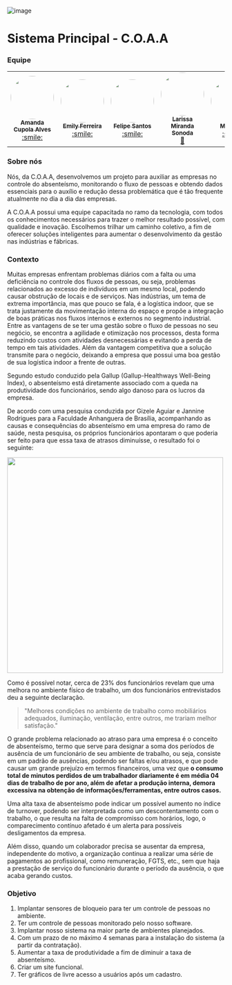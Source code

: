 ![image](https://user-images.githubusercontent.com/125617308/236497643-e9ccf2c4-4dd3-48d8-820c-387c6bcffb24.png)
# Sistema Principal - C.O.A.A

### Equipe
<table>
  <tr>
    <td align="center"><a href="https://github.com/AmandaCupolaa"><img style="border-radius: 50%;" src="https://avatars.githubusercontent.com/u/125586676?v=4" width="100px;" alt=""/><br /><sub><b>Amanda Cupola Alves</b></sub></a><br /><a href="#" >:smile:</a></td>
    <td align="center"><a href="https://github.com/emyferreira"><img style="border-radius: 50%;" src="https://avatars.githubusercontent.com/u/125586313?v=4" width="100px;" alt=""/><br /><sub><b>Emily Ferreira</b></sub></a><br /><a href="#" >:smile:</a></td>
    <td align="center"><a href="https://github.com/FelipeSantos-cco"><img style="border-radius: 50%;" src="https://avatars.githubusercontent.com/u/125617308?v=4" width="100px;" alt=""/><br /><sub><b>Felipe Santos</b></sub></a><br /><a href="#">:smile:</a></td>
    <td align="center"><a href="https://github.com/LarissaSonoda"><img style="border-radius: 50%;" src="https://avatars.githubusercontent.com/u/82535458?v=4" width="100px;" alt=""/><br /><sub><b>Larissa Miranda Sonoda</b></sub></a><br /><a href="https://rocketseat.com.br/" title="Rocketseat">🚀</a></td>
    <td align="center"><a href="https://github.com/MarioJuunior"><img style="border-radius: 50%;" src="https://avatars.githubusercontent.com/u/125586110?v=4" width="100px;" alt=""/><br /><sub><b>Mário Jr.</b></sub></a><br /><a href="#">:smile:</a></td>
    <td align="center"><a href="https://github.com/Rafaqwert"><img style="border-radius: 50%;" src="https://avatars.githubusercontent.com/u/125586339?v=4" width="100px;" alt=""/><br /><sub><b>Rafael Rodrigues</b></sub></a><br /><a href="#">:smile:</a></td>
  </tr>
</table>

### Sobre nós
Nós, da C.O.A.A, desenvolvemos um projeto para auxiliar as empresas no controle do absenteísmo, monitorando o fluxo de pessoas e obtendo dados essenciais para o auxílio e redução dessa problemática que é tão frequente atualmente no dia a dia das empresas.

A C.O.A.A possui uma equipe capacitada no ramo da tecnologia, com todos os conhecimentos necessários para trazer o melhor resultado possível, com qualidade e inovação. Escolhemos trilhar um caminho coletivo, a fim de oferecer soluções inteligentes para aumentar o desenvolvimento da gestão nas indústrias e fábricas.

### Contexto
 Muitas empresas enfrentam problemas diários com a falta ou uma deficiência no controle dos fluxos de pessoas, ou seja, problemas relacionados ao excesso de indivíduos em um mesmo local, podendo causar obstrução de locais e de serviços. Nas indústrias, um tema de extrema importância, mas que pouco se fala, é a logística indoor, que se trata justamente da movimentação interna do espaço e propõe a integração de boas práticas nos fluxos internos e externos no segmento industrial. Entre as vantagens de se ter uma gestão sobre o fluxo de pessoas no seu negócio, se encontra a agilidade e otimização nos processos, desta forma reduzindo custos com atividades desnecessárias e evitando a perda de tempo em tais atividades. Além da vantagem competitiva que a solução transmite para o negócio, deixando a empresa que possui uma boa gestão de sua logística indoor a frente de outras.
 
 Segundo estudo conduzido pela Gallup (Gallup-Healthways Well-Being Index), o absenteísmo está diretamente associado com a queda na produtividade dos funcionários, sendo algo danoso para os lucros da empresa.  

De acordo com uma pesquisa conduzida por Gizele Aguiar e Jannine Rodrigues para a Faculdade Anhanguera de Brasília, acompanhando as causas e consequências do absenteísmo em uma empresa do ramo de saúde, nesta pesquisa, os próprios funcionários apontaram o que poderia ser feito para que essa taxa de atrasos diminuísse, o resultado foi o seguinte: 

<img src="https://user-images.githubusercontent.com/125617308/236511896-87151e5e-b430-4e02-92da-667e6d4e1214.png" width="500px;"/>

Como é possível notar, cerca de 23% dos funcionários revelam que uma melhora no ambiente físico de trabalho, um dos funcionários entrevistados deu a seguinte declaração.

> "Melhores condições no ambiente de trabalho como mobiliários adequados, iluminação, ventilação, entre outros, me trariam melhor satisfação."

O grande problema relacionado ao atraso para uma empresa é o conceito de absenteísmo, termo que serve para designar a soma dos períodos de ausência de um funcionário de seu ambiente de trabalho, ou seja, consiste em um padrão de ausências, podendo ser faltas e/ou atrasos, e que pode causar um grande prejuízo em termos financeiros, uma vez que **o consumo total de minutos perdidos de um trabalhador diariamente é em média 04 dias de trabalho de por ano, além de afetar a produção interna, demora excessiva na obtenção de informações/ferramentas, entre outros casos.**

Uma alta taxa de absenteísmo pode indicar um possível aumento no índice de turnover, podendo ser interpretada como um descontentamento com o trabalho, o que resulta na falta de compromisso com horários, logo, o comparecimento contínuo afetado é um alerta para possíveis desligamentos da empresa. 

Além disso, quando um colaborador precisa se ausentar da empresa, independente do motivo, a organização continua a realizar uma série de pagamentos ao profissional, como remuneração, FGTS, etc., sem que haja a prestação de serviço do funcionário durante o período da ausência, o que acaba gerando custos.

### Objetivo 

1. Implantar sensores de bloqueio para ter um controle de pessoas no ambiente.
2. Ter um controle de pessoas monitorado pelo nosso software.
3. Implantar nosso sistema na maior parte de ambientes planejados.
4. Com um prazo de no máximo 4 semanas para a instalação do sistema (a partir da contratação).
5. Aumentar a taxa de produtividade a fim de diminuir a taxa de absenteísmo.
6. Criar um site funcional.
7. Ter gráficos de livre acesso a usuários após um cadastro.
